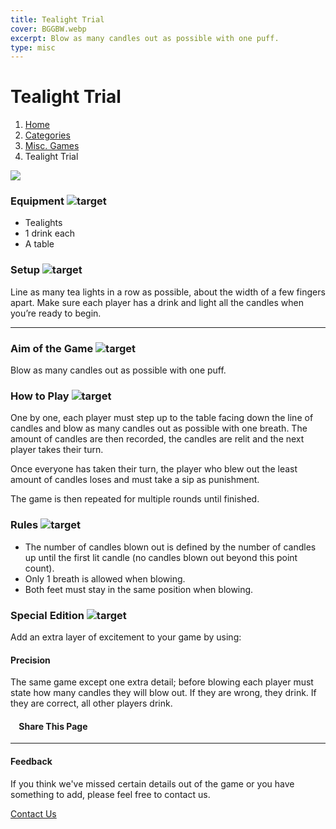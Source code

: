 ```yaml
---
title: Tealight Trial
cover: BGGBW.webp
excerpt: Blow as many candles out as possible with one puff.
type: misc
---
```


# Tealight Trial

1.  [Home](/)
2.  [Categories](GameCategories)
3.  [Misc. Games](GameCategories/MiscGames)
4.  Tealight Trial

![](images/tealighttrial.webp)

### Equipment ![target](images/liquor.webp)

-   Tealights
-   1 drink each
-   A table

### Setup ![target](images/settings.webp)

Line as many tea lights in a row as possible, about the width of a few fingers apart. Make sure each player has a drink and light all the candles when you’re ready to begin.

* * *

### Aim of the Game ![target](images/target.webp)

Blow as many candles out as possible with one puff.

### How to Play ![target](images/question.webp)

One by one, each player must step up to the table facing down the line of candles and blow as many candles out as possible with one breath. The amount of candles are then recorded, the candles are relit and the next player takes their turn.

Once everyone has taken their turn, the player who blew out the least amount of candles loses and must take a sip as punishment.

The game is then repeated for multiple rounds until finished.

### Rules ![target](images/rules.webp)

-   The number of candles blown out is defined by the number of candles up until the first lit candle (no candles blown out beyond this point count).
-   Only 1 breath is allowed when blowing.
-   Both feet must stay in the same position when blowing.

### Special Edition ![target](images/special.webp)

Add an extra layer of excitement to your game by using:

#### **Precision**

The same game except one extra detail; before blowing each player must state how many candles they will blow out. If they are wrong, they drink. If they are correct, all other players drink.

####     Share This Page

[](https://www.facebook.com/sharer/sharer.php?u=beergogglegames.co.uk/GameCategories/MiscGames/tealighttrial)[](https://www.instagram.com/direct/new/)[](https://twitter.com/intent/tweet?url=beergogglegames.co.uk/GameCategories/MiscGames/tealightrial)

* * *

#### Feedback

If you think we've missed certain details out of the game or you have something to add, please feel free to contact us.

  
  
  
[Contact Us](contact)
